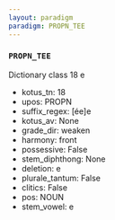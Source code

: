 ```yaml
---
layout: paradigm
paradigm: PROPN_TEE
---
```

### ` PROPN_TEE `

Dictionary class 18 e
* kotus_tn: 18
* upos: PROPN
* suffix_regex: [ée]e
* kotus_av: None
* grade_dir: weaken
* harmony: front
* possessive: False
* stem_diphthong: None
* deletion: e
* plurale_tantum: False
* clitics: False
* pos: NOUN
* stem_vowel: e
